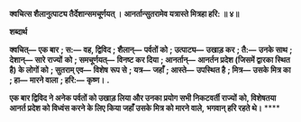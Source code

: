 **क्वचित्स शैलानुत्पाट्य तैर्देशान्समचूर्णयत् ।** **आनर्तान्सुतरामेव यत्रास्ते मित्रहा हरि: ॥ ४॥** 

**शब्दार्थ** 

**क्वचित्—** **एक बार** **; स:—** **वह, द्विविद** **; शैलान्—** **पर्वतों को** **; उत्पाट्य—** **उखाड़ कर** **; तै:—** **उनके साथ** **; देशान्—** **सारे राज्यों** **को** **; समचूर्णयत्—** **विनष्ट कर दिया** **; आनर्तान्—** **आनर्तन प्रदेश (जिसमें द्वारका स्थित है) के लोगों को** **; सुतराम् एव—** **विशेष** **रूप से** **; यत्र—** **जहाँ** **; आस्ते—** **उपस्थित है** **; मित्र—** **उसके मित्र का** **; हा—** **मारने वाला** **; हरि:—** **कृष्ण।** **.** 

**एक बार द्विविद ने अनेक पर्वतों को उखाड़ लिया और उनका प्रयोग सभी निकटवर्ती राज्यों** **को, विशेषतया आनर्त प्रदेश को विध्वंस करने के लिए किया जहाँ उसके मित्र को मारने वाले,** **भगवान् हरि रहते थे।** **** 